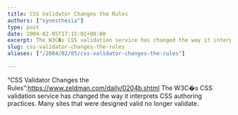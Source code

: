 ```yaml
---
title: CSS Validator Changes the Rules
authors: ["synesthesia"]
type: post
date: 2004-02-05T17:15:01+00:00
excerpt: The W3C�s CSS validation service has changed the way it interprets CSS authoring practices. Many sites that were designed valid no longer validate.
slug: css-validator-changes-the-rules 
aliases: ["/2004/02/05/css-validator-changes-the-rules"]

---
```

&#8220;CSS Validator Changes the Rules&#8221;:https://www.zeldman.com/daily/0204b.shtml The W3C�s CSS validation service has changed the way it interprets CSS authoring practices. Many sites that were designed valid no longer validate.